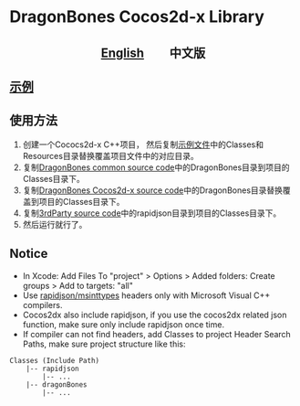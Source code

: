 # DragonBones Cocos2d-x Library

<p align="center">
<h2 align="center"><a href="./README.md">English</a>          中文版</h2>
</p>

## [示例](./Demos/)


## 使用方法
1. 创建一个Cococs2d-x C++项目， 然后复制[示例文件](./Demos/)中的Classes和Resources目录替换覆盖项目文件中的对应目录。
2. 复制[DragonBones common source code](../DragonBones/src/)中的DragonBones目录到项目的Classes目录下。
3. 复制[DragonBones Cocos2d-x source code](./src/)中的DragonBones目录替换覆盖到项目的Classes目录下。
4. 复制[3rdParty source code](../3rdParty/)中的rapidjson目录到项目的Classes目录下。
5. 然后运行就行了。

## Notice
* In Xcode: Add Files To "project" > Options > Added folders: Create groups > Add to targets: "all"
* Use [rapidjson/msinttypes](../3rdParty/rapidjson/msinttypes) headers only with Microsoft Visual C++ compilers.
* Cocos2dx also include rapidjson, if you use the cocos2dx related json function, make sure only include rapidjson once time.
* If compiler can not find headers, add Classes to project Header Search Paths, make sure project structure like this:
```
Classes (Include Path)
    |-- rapidjson
        |-- ...
    |-- dragonBones
        |-- ...
```
